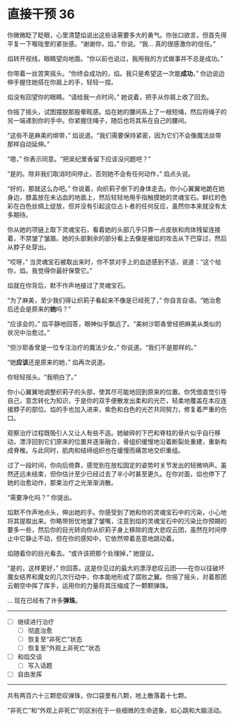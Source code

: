 # 直接干预 36

你微微眨了眨眼，心里清楚焰说出这些话需要多大的勇气。你张口欲言，但首先得平复一下喉咙里的紧张感。“谢谢你，焰，” 你说。“我... 真的很感激你的信任。”

焰转开视线，眼睛望向地面。“你以前也说过，我用我的方式做事并不总是成功。”

你带着一丝苦笑摇头。“你终会成功的，焰。我只是希望这一次能**成功**，” 你边说边伸手握住她搭在你肩上的手，轻轻一捏。

焰没有回望你的眼睛。“请给我一点时间，” 她说着，把手从你肩上收了回去。

你摇了摇头，试图摆脱那股晕眩感。焰在她的腰间系上了一根短绳，然后将绳子的另一端递到你的手中。你紧握住绳子，随后也将其系在自己的腰间。

“这些不是麻美的绑带，” 焰说道。“我们需要保持紧密，因为它们不会像魔法丝带那样自动延伸。”

“嗯，” 你表示同意。“把吴纪里香留下应该没问题吧？”

“是的。除非我们取消时间停止，否则她不会有任何动作，” 焰点头说。

“好的，那就这么办吧。” 你说着，向织莉子倒下的身体走去。你小心翼翼地跪在她身边，膝盖放在未沾血的地面上，然后轻轻地用手指触摸她的灵魂宝石。鲜红的色彩在白色丝绸上绽放，但并没有引起这位占卜者的任何反应，虽然你本来就没有太多期待。

你从她的项链上取下灵魂宝石，看着她的头部几乎只靠一点皮肤和肉体残留连接着，不禁皱了皱眉。她的头部剩余的部分看上去像是被焰的攻击从下巴穿过，然后从脖子处穿出。

“哎呀，” 当灵魂宝石被取出来时，你不禁对手上的血迹感到不适，说道：“这个给你，焰。我觉得你最好保管它。”

焰就在你背后，默不作声地接过了灵魂宝石。

“为了麻美，至少我们得让织莉子看起来不像是已经死了，” 你自言自语。“她治愈后还会是原来的**她**吗？”

“应该会的，” 焰平静地回答，眼神似乎飘远了。“美树沙耶香曾经把麻美从类似的状况中治愈过。”

“但沙耶香曾是一位专注治疗的魔法少女，” 你说道。“我们不是那样的。”

“她**应该**还是原来的她，” 焰再次说道。

你轻轻摇头。“我明白了。”

你小心翼翼地调整织莉子的头部，使其尽可能地回到原来的位置。你凭借直觉引导自己，意念转化为知识，于是你的双手便散发出柔和的光芒，轻柔地覆盖在本应连接脖子的部位。焰的手也加入进来，紫色和白色的光芒共同努力，修复着严重的伤口。

观察治疗过程既吸引人又让人有些不适。她破碎的下巴和脊柱的骨片似乎自行移动，漂浮回到它们原来的位置并逐渐融合，骨组织缓慢地沿着断裂处重建，重新构成脊椎。与此同时，肌肉和结缔组织也在缓慢而痛苦地交织重组。

过了一段时间，你向后倚靠，感觉到在放松固定的姿势时关节发出的轻微响声。虽然还远未结束，但你估计至少已经过去了半小时甚至更久。在你对面，焰也停下了她的治愈动作，那束治疗之光渐渐消散。

“需要净化吗？” 你提出。

焰默不作声地点头，伸出她的手。你感受到了她和你的灵魂宝石中的污染，小心地将其提取出来。你略带担忧地皱了皱嘴，注意到焰的灵魂宝石中的污染比你预期的要多一些，然后你的目光转向你从织莉子身上移除的庞大悲叹云团，虽然在时间停止中它静止不动，但在你的感知中，它依然带着恶意地跳动着。

焰随着你的目光看去。“或许该把那个处理掉，” 她提议。

“是的，这样更好，” 你回答。这是你见过的最大的漂浮悲叹云团——在你以往破坏魔女结界和魔女的几次行动中，你本能地形成了腐败之翼。你摇了摇头，对着那团云朝空中挥了挥手，运用你的力量将其压缩成了一颗颗弹珠。

... 现在已经有了许多**弹珠**。

---

- [ ] 继续进行治疗
  - [ ] 彻底治愈
  - [ ] 恢复至“非死亡”状态
  - [ ] 恢复至“外观上非死亡”状态
- [ ] 和焰交谈
  - [ ] 写入话题
- [ ] 自由发挥

---

共有两百六十三颗悲叹弹珠，你口袋里有八颗，地上散落着十七颗。

“非死亡”和“外观上非死亡”的区别在于一些细微的生命迹象，如心跳和大脑活动。
